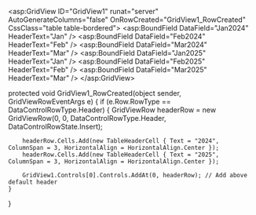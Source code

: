 <asp:GridView ID="GridView1" runat="server" AutoGenerateColumns="false" 
              OnRowCreated="GridView1_RowCreated"
              CssClass="table table-bordered">
    <Columns>
        <asp:BoundField DataField="Jan2024" HeaderText="Jan" />
        <asp:BoundField DataField="Feb2024" HeaderText="Feb" />
        <asp:BoundField DataField="Mar2024" HeaderText="Mar" />
        <asp:BoundField DataField="Jan2025" HeaderText="Jan" />
        <asp:BoundField DataField="Feb2025" HeaderText="Feb" />
        <asp:BoundField DataField="Mar2025" HeaderText="Mar" />
    </Columns>
</asp:GridView>

protected void GridView1_RowCreated(object sender, GridViewRowEventArgs e)
{
    if (e.Row.RowType == DataControlRowType.Header)
    {
        GridViewRow headerRow = new GridViewRow(0, 0, DataControlRowType.Header, DataControlRowState.Insert);

        headerRow.Cells.Add(new TableHeaderCell { Text = "2024", ColumnSpan = 3, HorizontalAlign = HorizontalAlign.Center });
        headerRow.Cells.Add(new TableHeaderCell { Text = "2025", ColumnSpan = 3, HorizontalAlign = HorizontalAlign.Center });

        GridView1.Controls[0].Controls.AddAt(0, headerRow); // Add above default header
    }
}
